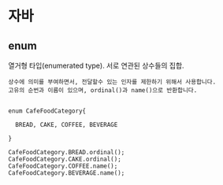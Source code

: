 # 자바

## enum

  열거형 타입(enumerated type). 서로 연관된 상수들의 집합.
  
    상수에 의미를 부여하면서, 전달할수 있는 인자를 제한하기 위해서 사용합니다.
    고유의 순번과 이름이 있으며, ordinal()과 name()으로 반환합니다.

  ```

  enum CafeFoodCategory{

    BREAD, CAKE, COFFEE, BEVERAGE
    
  }

  CafeFoodCategory.BREAD.ordinal();
  CafeFoodCategory.CAKE.ordinal();
  CafeFoodCategory.COFFEE.name();
  CafeFoodCategory.BEVERAGE.name();
    
  ```
    


